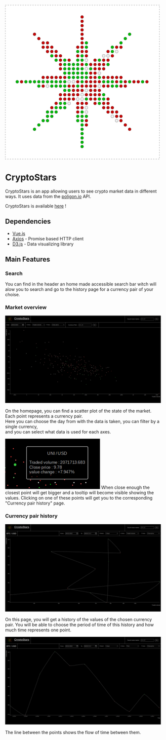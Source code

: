 ![logo](img/logo.svg)
# CryptoStars

CryptoStars is an app allowing users to see crypto market data in different ways.
It uses data from the [poligon.io](https://polygon.io/) API.

CryptoStars is available [here](cryptostars.bbaloup.fr) !

## Dependencies

- [Vue.js](https://vuejs.org/)
- [Axios](https://github.com/axios/axios) - Promise based HTTP client
- [D3.js](https://github.com/d3/d3) - Data visualizing library

## Main Features

### Search

You can find in the header an home made accessible search bar witch will alow you to search and go to the history page for a currency pair of your choise.

### Market overview

![picture of the homepage](img/homePage.png)

On the homepage, you can find a scatter plot of the state of the market. Each point represents a currency pair.  
Here you can choose the day from with the data is taken, you can filter by a single currency,  
and you can select what data is used for each axes.

![tooltip](img/2022-02-28_02-15.png)
When close enough the closest point will get bigger and a tooltip will become visible showing the values.
Clicking on one of these points will get you to the corresponding "Currency pair history" page. 

### Currency pair history

![currency pair history page](img/cryptoPage.png)

On this page, you will get a history of the values of the chosen currency pair.
You will be able to choose the period of time of this history and how much time represents one point.

![currency pair history page with a time based plot](img/cryptoPage-time.png)

The line between the points shows the flow of time between them.
